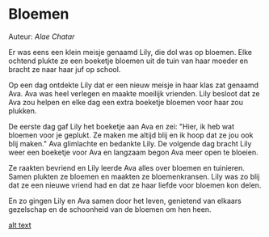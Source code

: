 # Bloemen
Auteur: _Alae Chatar_


Er was eens een klein meisje genaamd Lily, die dol was op bloemen. Elke ochtend plukte ze een boeketje bloemen uit de tuin van haar moeder en bracht ze naar haar juf op school.

Op een dag ontdekte Lily dat er een nieuw meisje in haar klas zat genaamd Ava. Ava was heel verlegen en maakte moeilijk vrienden. Lily besloot dat ze Ava zou helpen en elke dag een extra boeketje bloemen voor haar zou plukken.

De eerste dag gaf Lily het boeketje aan Ava en zei: "Hier, ik heb wat bloemen voor je geplukt. Ze maken me altijd blij en ik hoop dat ze jou ook blij maken." Ava glimlachte en bedankte Lily. De volgende dag bracht Lily weer een boeketje voor Ava en langzaam begon Ava meer open te bloeien.

Ze raakten bevriend en Lily leerde Ava alles over bloemen en tuinieren. Samen plukten ze bloemen en maakten ze bloemenkransen. Lily was zo blij dat ze een nieuwe vriend had en dat ze haar liefde voor bloemen kon delen.

En zo gingen Lily en Ava samen door het leven, genietend van elkaars gezelschap en de schoonheid van de bloemen om hen heen.

[alt text](https://www.gardendesign.com/pictures/images/675x529Max/site_3/helianthus-yellow-flower-pixabay_11863.jpg)
